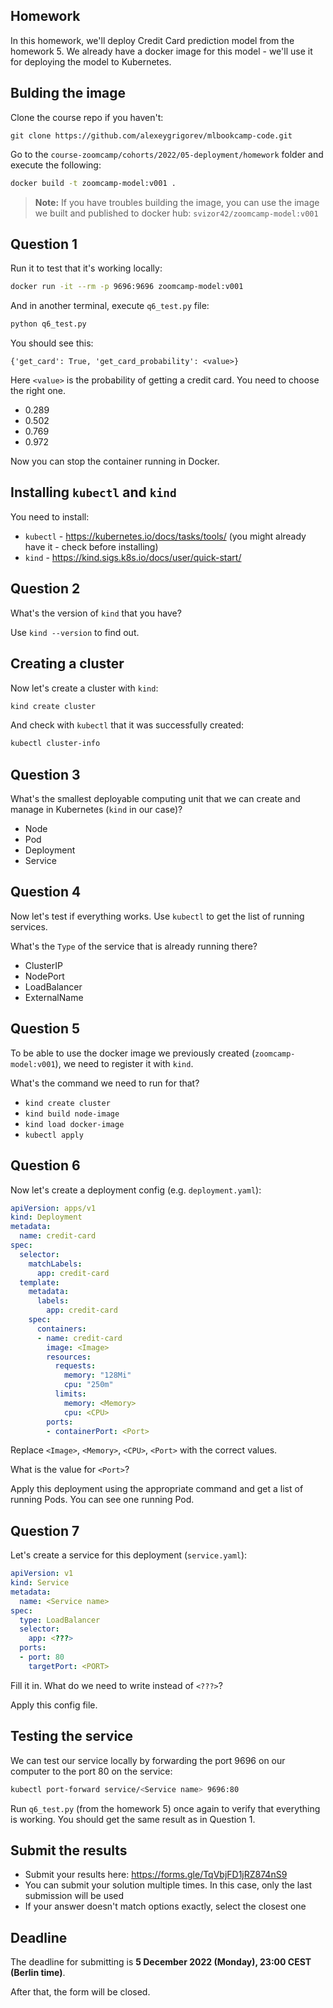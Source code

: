 ## Homework

In this homework, we'll deploy Credit Card prediction model from the homework 5.
We already have a docker image for this model - we'll use it for 
deploying the model to Kubernetes.


## Bulding the image

Clone the course repo if you haven't:

```
git clone https://github.com/alexeygrigorev/mlbookcamp-code.git
```

Go to the `course-zoomcamp/cohorts/2022/05-deployment/homework` folder and 
execute the following:


```bash
docker build -t zoomcamp-model:v001 .
```

> **Note:** If you have troubles building the image, you can 
> use the image we built and published to docker hub:
> `svizor42/zoomcamp-model:v001`


## Question 1

Run it to test that it's working locally:

```bash
docker run -it --rm -p 9696:9696 zoomcamp-model:v001
```

And in another terminal, execute `q6_test.py` file:

```bash
python q6_test.py
```

You should see this:

```
{'get_card': True, 'get_card_probability': <value>}
```

Here `<value>` is the probability of getting a credit card. You need to choose the right one.

* 0.289
* 0.502
* 0.769
* 0.972

Now you can stop the container running in Docker.


## Installing `kubectl` and `kind`

You need to install:

* `kubectl` - https://kubernetes.io/docs/tasks/tools/ (you might already have it - check before installing)
* `kind` - https://kind.sigs.k8s.io/docs/user/quick-start/


## Question 2

What's the version of `kind` that you have? 

Use `kind --version` to find out.


## Creating a cluster

Now let's create a cluster with `kind`:

```bash
kind create cluster
```

And check with `kubectl` that it was successfully created:

```bash
kubectl cluster-info
```


## Question 3

What's the smallest deployable computing unit that we can create and manage 
in Kubernetes (`kind` in our case)?

* Node
* Pod
* Deployment
* Service


## Question 4

Now let's test if everything works. Use `kubectl` to get the list of running services.

What's the `Type` of the service that is already running there?

* ClusterIP
* NodePort
* LoadBalancer
* ExternalName


## Question 5

To be able to use the docker image we previously created (`zoomcamp-model:v001`),
we need to register it with `kind`.

What's the command we need to run for that?

* `kind create cluster`
* `kind build node-image`
* `kind load docker-image`
* `kubectl apply`


## Question 6

Now let's create a deployment config (e.g. `deployment.yaml`):

```yaml
apiVersion: apps/v1
kind: Deployment
metadata:
  name: credit-card
spec:
  selector:
    matchLabels:
      app: credit-card
  template:
    metadata:
      labels:
        app: credit-card
    spec:
      containers:
      - name: credit-card
        image: <Image>
        resources:
          requests:
            memory: "128Mi"
            cpu: "250m"            
          limits:
            memory: <Memory>
            cpu: <CPU>
        ports:
        - containerPort: <Port>
```

Replace `<Image>`, `<Memory>`, `<CPU>`, `<Port>` with the correct values.

What is the value for `<Port>`?

Apply this deployment using the appropriate command and get a list of running Pods. 
You can see one running Pod.


## Question 7

Let's create a service for this deployment (`service.yaml`):

```yaml
apiVersion: v1
kind: Service
metadata:
  name: <Service name>
spec:
  type: LoadBalancer
  selector:
    app: <???>
  ports:
  - port: 80
    targetPort: <PORT>
```

Fill it in. What do we need to write instead of `<???>`?

Apply this config file.


## Testing the service

We can test our service locally by forwarding the port 9696 on our computer 
to the port 80 on the service:

```bash
kubectl port-forward service/<Service name> 9696:80
```

Run `q6_test.py` (from the homework 5) once again to verify that everything is working. 
You should get the same result as in Question 1.


## Submit the results

* Submit your results here: https://forms.gle/TqVbjFD1jRZ874nS9
* You can submit your solution multiple times. In this case, only the last submission will be used 
* If your answer doesn't match options exactly, select the closest one


## Deadline

The deadline for submitting is **5 December 2022 (Monday), 23:00 CEST (Berlin time)**. 

After that, the form will be closed.
